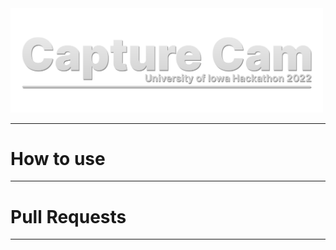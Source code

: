 <img src="/images/github-title.png" width="500px">

---

How to use
===================================================
---

Pull Requests
====================================================
---
